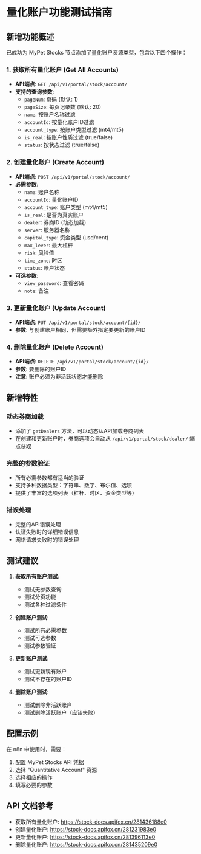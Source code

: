 # 量化账户功能测试指南

## 新增功能概述

已成功为 MyPet Stocks 节点添加了量化账户资源类型，包含以下四个操作：

### 1. 获取所有量化账户 (Get All Accounts)
- **API端点**: `GET /api/v1/portal/stock/account/`
- **支持的查询参数**:
  - `pageNum`: 页码 (默认: 1)
  - `pageSize`: 每页记录数 (默认: 20)
  - `name`: 按账户名称过滤
  - `accountId`: 按量化账户ID过滤
  - `account_type`: 按账户类型过滤 (mt4/mt5)
  - `is_real`: 按账户性质过滤 (true/false)
  - `status`: 按状态过滤 (true/false)

### 2. 创建量化账户 (Create Account)
- **API端点**: `POST /api/v1/portal/stock/account/`
- **必需参数**:
  - `name`: 账户名称
  - `accountId`: 量化账户ID
  - `account_type`: 账户类型 (mt4/mt5)
  - `is_real`: 是否为真实账户
  - `dealer`: 券商ID (动态加载)
  - `server`: 服务器名称
  - `capital_type`: 资金类型 (usd/cent)
  - `max_lever`: 最大杠杆
  - `risk`: 风险值
  - `time_zone`: 时区
  - `status`: 账户状态
- **可选参数**:
  - `view_password`: 查看密码
  - `note`: 备注

### 3. 更新量化账户 (Update Account)
- **API端点**: `PUT /api/v1/portal/stock/account/{id}/`
- **参数**: 与创建账户相同，但需要额外指定要更新的账户ID

### 4. 删除量化账户 (Delete Account)
- **API端点**: `DELETE /api/v1/portal/stock/account/{id}/`
- **参数**: 要删除的账户ID
- **注意**: 账户必须为非活跃状态才能删除

## 新增特性

### 动态券商加载
- 添加了 `getDealers` 方法，可以动态从API加载券商列表
- 在创建和更新账户时，券商选项会自动从 `/api/v1/portal/stock/dealer/` 端点获取

### 完整的参数验证
- 所有必需参数都有适当的验证
- 支持多种数据类型：字符串、数字、布尔值、选项
- 提供了丰富的选项列表（杠杆、时区、资金类型等）

### 错误处理
- 完整的API错误处理
- 认证失败时的详细错误信息
- 网络请求失败时的错误处理

## 测试建议

1. **获取所有账户测试**:
   - 测试无参数查询
   - 测试分页功能
   - 测试各种过滤条件

2. **创建账户测试**:
   - 测试所有必需参数
   - 测试可选参数
   - 测试参数验证

3. **更新账户测试**:
   - 测试更新现有账户
   - 测试不存在的账户ID

4. **删除账户测试**:
   - 测试删除非活跃账户
   - 测试删除活跃账户（应该失败）

## 配置示例

在 n8n 中使用时，需要：
1. 配置 MyPet Stocks API 凭据
2. 选择 "Quantitative Account" 资源
3. 选择相应的操作
4. 填写必要的参数

## API 文档参考

- 获取所有量化账户: https://stock-docs.apifox.cn/281436188e0
- 创建量化账户: https://stock-docs.apifox.cn/281231983e0
- 更新量化账户: https://stock-docs.apifox.cn/281396113e0
- 删除量化账户: https://stock-docs.apifox.cn/281435209e0
